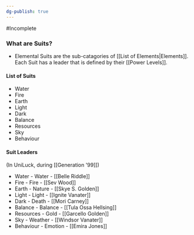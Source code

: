 ```yaml
---
dg-publish: true
---
```

#Incomplete 

### What are Suits?
- Elemental Suits are the sub-catagories of [[List of Elements|Elements]]. Each Suit has a leader that is defined by their [[Power Levels]].

#### List of Suits
- Water
- Fire
- Earth
- Light
- Dark
- Balance
- Resources
- Sky
- Behaviour

#### Suit Leaders
(In UniLuck, during [[Generation '99]])

- Water - Water - [[Belle Riddle]]
- Fire - Fire - [[Sev Wood]]
- Earth - Nature - [[Skye S. Golden]]
- Light - Light - [[Ignite Vanater]]
- Dark - Death - [[Mori Carney]]
- Balance - Balance - [[Tula Ossa Hellsing]]
- Resources - Gold - [[Garcello Golden]]
- Sky - Weather - [[Windsor Vanater]]
- Behaviour - Emotion - [[Emira Jones]]


